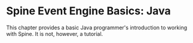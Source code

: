 # Spine Event Engine Basics: Java

<p class="lead">This chapter provides a basic Java programmer's introduction to working with Spine.  It is not, however, a tutorial.</p>

